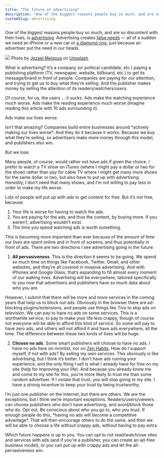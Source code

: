 ```yaml
---
title: "The future of advertising"
description: "One of the biggest reasons people buy so much, and are so discontent with their lives, is advertising."
customSlug: advertising
---
```


One of the biggest reasons people buy so much, and are so discontent with their lives, is [advertising](https://mnmlist.com/ad-free/). Advertising creates [false needs](https://mnmlist.com/fake-needs/) — all of a sudden we need an iPhone or a new car or [a diamond ring](http://blog.priceonomics.com/post/45768546804/diamonds-are-bullshit), just because an advertiser put the need in our heads.

![](/assets/04.jpeg)
Photo by [Jezael Melgoza](https://unsplash.com/@jezar?utm_content=creditCopyText&utm_medium=referral&utm_source=unsplash) on [Unsplash](https://unsplash.com/photos/group-of-people-watching-lighted-clear-red-and-green-high-rise-building-fVXCtiOSsgk?utm_content=creditCopyText&utm_medium=referral&utm_source=unsplash)

What is advertising? It’s a company (or political candidate, etc.) paying a publishing platform (TV, newspaper, website, billboard, etc.) to get its message/brand in front of people. Companies are paying for our attention, and trying to get us to buy what they’re selling. And the publisher makes money by selling the attention of its readers/watchers/users.

Of course, for us, the users … it sucks. Ads make the watching experience much worse. Ads make the reading experience much worse (imagine reading this article with 10 ads surrounding it).

Ads make our lives worse.

Isn’t that amazing? Companies build entire businesses around \*actively making our lives worse\*. And they do it because it works. Because we buy what they’re selling, so advertisers make more money through this model, and publishers also win.

But we lose.

Many people, of course, would rather not have ads if given the choice. I prefer to watch a TV show on iTunes (where I might pay a dollar or two for the show) rather than pay for cable TV where I might get many more shows for the same dollar or two, but also have to put up with advertising. Honestly, I don’t need that many shows, and I’m not willing to pay less in order to make my life worse.

Lots of people will put up with ads to get content for free. But it’s not free, because:

1.  Your life is worse for having to watch the ads.
2.  You are paying for the ads, and thus the content, by buying more. If you weren’t, advertising wouldn’t exist.
3.  The time you spend watching ads is worth something.

This is becoming more important than ever because of the amount of time our lives are spent online and in front of screens, and thus potentially in front of ads. There are two directions I see advertising going in the future:

1. **All pervasiveness**. This is the direction it seems to be going. We spend so much time on things like Facebook, Twitter, Gmail, and other websites, and they’re all covered in invasive advertising. And with iPhones and Google Glass, that’s expanding to fill almost every moment of our waking lives. Advertising will be everywhere, tailored specifically to you now that advertisers and publishers have so much data about who you are.

However, I submit that there will be more and more services in the coming years that help us to block out ads. Obviously in the browser there are ad-blocking plugins/extensions, and people use things like Tivo to skip ads on television. We can pay to have no ads on some services. This is a worthwhile service, to pay to make your life less crappy, though of course not everyone will be able to afford this kind of service. So some will pay to have zero ads, and others will not afford it and have ads everywhere, all the time. The difference between these two kinds of lives will be huge.

2. **Choose no ads**. Some smart publishers will choose to have no ads. I have no ads here on mnmlist, nor on [Zen Habits](https://zenhabits.net/). How do I support myself, if not with ads? By selling my own services. This obviously is like advertising, but I think it’s better. I don’t have ads ruining your experience, and the only thing I sell is what I already have for free on my site (help for improving your life). And because you already know me and come to my site for this, you’re more likely to trust me than some random advertiser. If I violate that trust, you will stop going to my site. I have a strong incentive to keep your trust by being trustworthy.

I’m just one publisher on the Internet, but there are others. We are the exceptions, but I think we’re important exceptions. Readers/users/viewers can choose publishers who don’t have advertising, and avoid/block those who do. Opt out. Be conscious about who you go to, who you trust. If enough people do this, \*having no ads will become a competitive advantage\*. That will then encourage others to do the same, and then we will be able to choose a life without crappy ads, without having to pay extra.

Which future happens is up to you. You can opt to not read/watch/use sites and services with ads (and if you’re a publisher, you can create an ad-free business model), or you can put up with crappy ads and let the all-pervasiveness win.